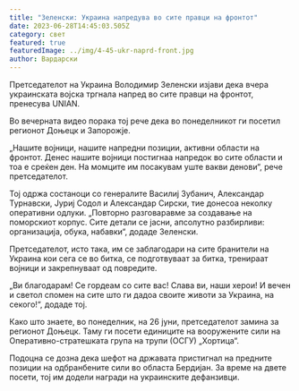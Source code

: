 ```yaml
---
title: "Зеленски: Украина напредува во сите правци на фронтот"
date: 2023-06-28T14:45:03.505Z
category: свет
featured: true
featuredImage: ../img/4-45-ukr-naprd-front.jpg
author: Вардарски
---
```

Претседателот на Украина Володимир Зеленски изјави дека вчера украинската војска тргнала напред во сите правци на фронтот, пренесува UNIAN.

Во вечерната видео порака тој рече дека во понеделникот ги посетил регионот Доњецк и Запорожје.

„Нашите војници, нашите напредни позиции, активни области на фронтот. Денес нашите војници постигнаа напредок во сите области и тоа е среќен ден. На момците им посакувам уште вакви денови“, рече претседателот.

Тој одржа состаноци со генералите Василиј Зубанич, Александар Турнавски, Јуриј Содол и Александар Сирски, тие донесоа неколку оперативни одлуки. „Повторно разговаравме за создавање на поморскиот корпус. Сите детали се јасни, апсолутно разбирливи: организација, обука, набавки“, додаде Зеленски.

Претседателот, исто така, им се заблагодари на сите бранители на Украина кои сега се во битка, се подготвуваат за битка, тренираат војници и закрепнуваат од повредите.

„Ви благодарам! Се гордеам со сите вас! Слава ви, наши херои! И вечен и светол спомен на сите што ги дадоа своите животи за Украина, на секого!“, додаде тој.

Како што знаете, во понеделник, на 26 јуни, претседателот замина за регионот Доњецк. Таму ги посети единиците на вооружените сили на Оперативно-стратешката група на трупи (ОСГУ) „Хортица“.

Подоцна се дозна дека шефот на државата пристигнал на предните позиции на одбранбените сили во областа Бердијан. За време на двете посети, тој им додели награди на украинските дефанзивци.